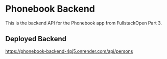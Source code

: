 # Phonebook Backend

This is the backend API for the Phonebook app from FullstackOpen Part 3.

## Deployed Backend

https://phonebook-backend-4pj5.onrender.com/api/persons
